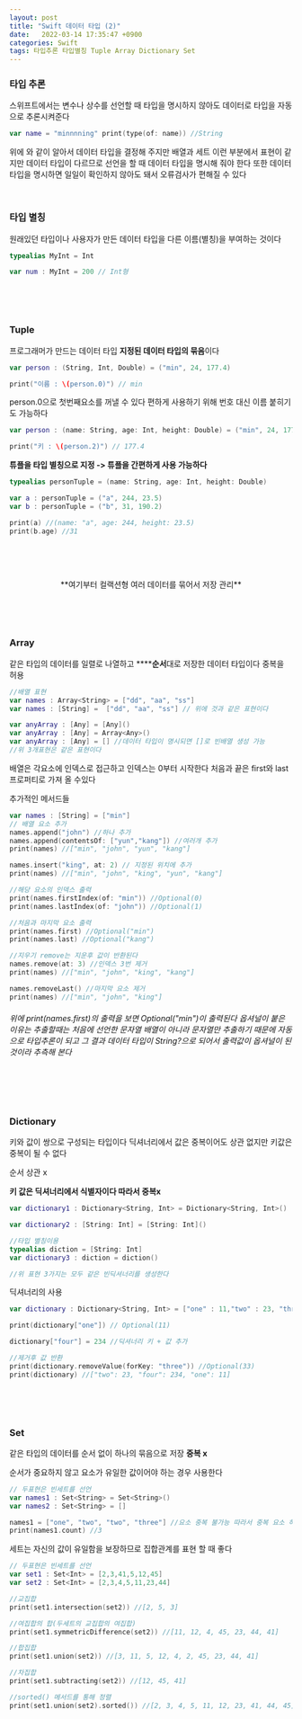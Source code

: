 ```yaml
---
layout: post
title: "Swift 데이터 타입 (2)"
date:   2022-03-14 17:35:47 +0900
categories: Swift
tags: 타입추론 타입별칭 Tuple Array Dictionary Set
---
```


### **타입 추론**

스위프트에서는 변수나 상수를 선언할 때 타입을 명시하지 않아도 데이터로 타입을 자동으로 추론시켜준다

``` swift
var name = "minnnning" print(type(of: name)) //String
```



위에 와 같이 알아서 데이터 타입을 결정해 주지만 배열과 세트 이런 부분에서 표현이 같지만 데이터 타입이 다르므로 선언을 할 때 데이터 타입을 명시해 줘야 한다 또한 데이터 타입을 명시하면 일일이 확인하지 않아도 돼서 오류검사가 편해질 수 있다

&nbsp;

### **타입 별칭**

원래있던 타입이나 사용자가 만든 데이터 타입을 다른 이름(별칭)을 부여하는 것이다

``` swift
typealias MyInt = Int

var num : MyInt = 200 // Int형
```

&nbsp;

&nbsp;

### **Tuple**

프로그래머가 만드는 데이터 타입 **지정된 데이터 타입의 묶음**이다

``` swift
var person : (String, Int, Double) = ("min", 24, 177.4)

print("이름 : \(person.0)") // min
```

person.0으로 첫번째요소를 꺼낼 수 있다 편하게 사용하기 위해 번호 대신 이름 붙히기도 가능하다

``` swift
var person : (name: String, age: Int, height: Double) = ("min", 24, 177.4)

print("키 : \(person.2)") // 177.4
```

**튜플을 타입 별칭으로 지정  -> 튜플을 간편하게  사용 가능하다**

``` swift
typealias personTuple = (name: String, age: Int, height: Double)

var a : personTuple = ("a", 244, 23.5)
var b : personTuple = ("b", 31, 190.2)

print(a) //(name: "a", age: 244, height: 23.5)
print(b.age) //31
```

&nbsp;

&nbsp;

<center>**여기부터 컬랙션형 여러 데이터를 묶어서 저장 관리**
</center>

&nbsp;

&nbsp;

### **Array**

같은 타입의 데이터를 일렬로 나열하고 ******순서**대로 저장한 데이터 타입이다 중복을 허용

``` swift
//배열 표현
var names : Array<String> = ["dd", "aa", "ss"]
var names : [String] =  ["dd", "aa", "ss"] // 위에 것과 같은 표현이다

var anyArray : [Any] = [Any]()
var anyArray : [Any] = Array<Any>()
var anyArray : [Any] = [] //데이터 타입이 명시되면 []로 빈배열 생성 가능
//위 3개표현은 같은 표현이다
```



배열은 각요소에 인덱스로 접근하고 인덱스는 0부터 시작한다 처음과 끝은 first와 last 프로퍼티로 가져 올 수있다

추가적인 메서드들

``` swift
var names : [String] = ["min"]
// 배열 요소 추가
names.append("john") //하나 추가
names.append(contentsOf: ["yun","kang"]) //여러개 추가
print(names) //["min", "john", "yun", "kang"]

names.insert("king", at: 2) // 지정된 위치에 추가
print(names) //["min", "john", "king", "yun", "kang"]

//해당 요소의 인덱스 출력
print(names.firstIndex(of: "min")) //Optional(0)
print(names.lastIndex(of: "john")) //Optional(1)

//처음과 마지막 요소 출력
print(names.first) //Optional("min")
print(names.last) //Optional("kang")

//지우기 remove는 지운후 값이 반환된다
names.remove(at: 3) //인덱스 3번 제거
print(names) //["min", "john", "king", "kang"]

names.removeLast() //마지막 요소 제거
print(names) //["min", "john", "king"]
```



###### 위에 print(names.first)의 출력을 보면 Optional("min")이 출력된다 옵셔널이 붙은 이유는 추출할때는 처음에 선언한 문자열 배열이 아니라 문자열만 추출하기 때문에 자동으로 타입추론이 되고 그 결과 데이터 타입이 String?으로 되어서 출력값이 옵셔널이 된것이라 추측해 본다 

&nbsp;

&nbsp;

### **Dictionary**

키와 값이 쌍으로 구성되는 타입이다 딕셔너리에서 값은 중복이어도 상관 없지만 키값은 중복이 될 수 없다

순서 상관 x

**키 값은 딕셔너리에서 식별자이다 따라서 중복x**

``` swift
var dictionary1 : Dictionary<String, Int> = Dictionary<String, Int>()

var dictionary2 : [String: Int] = [String: Int]()

//타입 별칭이용
typealias diction = [String: Int]
var dictionary3 : diction = diction()

//위 표현 3가지는 모두 같은 빈딕셔너리를 생성한다
```



딕셔너리의 사용

``` swift
var dictionary : Dictionary<String, Int> = ["one" : 11,"two" : 23, "three" : 33]

print(dictionary["one"]) // Optional(11)

dictionary["four"] = 234 //딕셔너리 키 + 값 추가

//제거후 값 반환
print(dictionary.removeValue(forKey: "three")) //Optional(33)
print(dictionary) //["two": 23, "four": 234, "one": 11]
```

&nbsp;

&nbsp;

### **Set**

같은 타입의 데이터를 순서 없이 하나의 묶음으로 저장 **중복 x**

순서가 중요하지 않고 요소가 유일한 값이어야 하는 경우 사용한다

``` swift
// 두표현은 빈세트를 선언
var names1 : Set<String> = Set<String>()
var names2 : Set<String> = []

names1 = ["one", "two", "two", "three"] //요소 중복 불가능 따라서 중복 요소 하나 사라짐
print(names1.count) //3
```

세트는 자신의 값이 유일함을 보장하므로 집합관계를 표현 할 때 좋다

``` swift
// 두표현은 빈세트를 선언
var set1 : Set<Int> = [2,3,41,5,12,45]
var set2 : Set<Int> = [2,3,4,5,11,23,44]

//교집합
print(set1.intersection(set2)) //[2, 5, 3]

//여집합의 합(두세트의 교집합의 여집합)
print(set1.symmetricDifference(set2)) //[11, 12, 4, 45, 23, 44, 41]

//합집합
print(set1.union(set2)) //[3, 11, 5, 12, 4, 2, 45, 23, 44, 41]

//차집합
print(set1.subtracting(set2)) //[12, 45, 41]

//sorted() 메서드를 통해 정렬
print(set1.union(set2).sorted()) //[2, 3, 4, 5, 11, 12, 23, 41, 44, 45]
```

